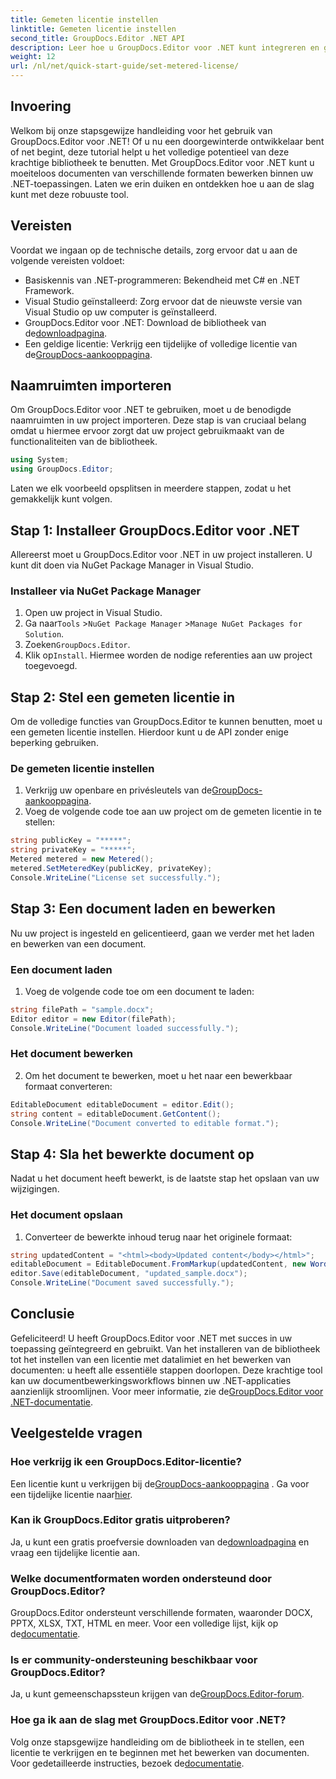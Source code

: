 ```yaml
---
title: Gemeten licentie instellen
linktitle: Gemeten licentie instellen
second_title: GroupDocs.Editor .NET API
description: Leer hoe u GroupDocs.Editor voor .NET kunt integreren en gebruiken met onze uitgebreide handleiding. Ontgrendel krachtige documentbewerkingsfuncties binnen uw .NET-applicaties.
weight: 12
url: /nl/net/quick-start-guide/set-metered-license/
---
```

## Invoering
Welkom bij onze stapsgewijze handleiding voor het gebruik van GroupDocs.Editor voor .NET! Of u nu een doorgewinterde ontwikkelaar bent of net begint, deze tutorial helpt u het volledige potentieel van deze krachtige bibliotheek te benutten. Met GroupDocs.Editor voor .NET kunt u moeiteloos documenten van verschillende formaten bewerken binnen uw .NET-toepassingen. Laten we erin duiken en ontdekken hoe u aan de slag kunt met deze robuuste tool.
## Vereisten
Voordat we ingaan op de technische details, zorg ervoor dat u aan de volgende vereisten voldoet:
- Basiskennis van .NET-programmeren: Bekendheid met C# en .NET Framework.
- Visual Studio geïnstalleerd: Zorg ervoor dat de nieuwste versie van Visual Studio op uw computer is geïnstalleerd.
-  GroupDocs.Editor voor .NET: Download de bibliotheek van de[downloadpagina](https://releases.groupdocs.com/editor/net/).
-  Een geldige licentie: Verkrijg een tijdelijke of volledige licentie van de[GroupDocs-aankooppagina](https://purchase.groupdocs.com/temporary-license/).
## Naamruimten importeren
Om GroupDocs.Editor voor .NET te gebruiken, moet u de benodigde naamruimten in uw project importeren. Deze stap is van cruciaal belang omdat u hiermee ervoor zorgt dat uw project gebruikmaakt van de functionaliteiten van de bibliotheek.
```csharp
using System;
using GroupDocs.Editor;
```
Laten we elk voorbeeld opsplitsen in meerdere stappen, zodat u het gemakkelijk kunt volgen.
## Stap 1: Installeer GroupDocs.Editor voor .NET
Allereerst moet u GroupDocs.Editor voor .NET in uw project installeren. U kunt dit doen via NuGet Package Manager in Visual Studio.
### Installeer via NuGet Package Manager
1. Open uw project in Visual Studio.
2.  Ga naar`Tools` >`NuGet Package Manager` >`Manage NuGet Packages for Solution`.
3.  Zoeken`GroupDocs.Editor`.
4.  Klik op`Install`.
Hiermee worden de nodige referenties aan uw project toegevoegd.
## Stap 2: Stel een gemeten licentie in
Om de volledige functies van GroupDocs.Editor te kunnen benutten, moet u een gemeten licentie instellen. Hierdoor kunt u de API zonder enige beperking gebruiken.
### De gemeten licentie instellen
1.  Verkrijg uw openbare en privésleutels van de[GroupDocs-aankooppagina](https://purchase.groupdocs.com/temporary-license/).
2. Voeg de volgende code toe aan uw project om de gemeten licentie in te stellen:
```csharp
string publicKey = "*****";
string privateKey = "*****";
Metered metered = new Metered();
metered.SetMeteredKey(publicKey, privateKey);
Console.WriteLine("License set successfully.");
```
## Stap 3: Een document laden en bewerken
Nu uw project is ingesteld en gelicentieerd, gaan we verder met het laden en bewerken van een document.
### Een document laden
1. Voeg de volgende code toe om een document te laden:
```csharp
string filePath = "sample.docx";
Editor editor = new Editor(filePath);
Console.WriteLine("Document loaded successfully.");
```
### Het document bewerken
2. Om het document te bewerken, moet u het naar een bewerkbaar formaat converteren:
```csharp
EditableDocument editableDocument = editor.Edit();
string content = editableDocument.GetContent();
Console.WriteLine("Document converted to editable format.");
```
## Stap 4: Sla het bewerkte document op
Nadat u het document heeft bewerkt, is de laatste stap het opslaan van uw wijzigingen.
### Het document opslaan
1. Converteer de bewerkte inhoud terug naar het originele formaat:
```csharp
string updatedContent = "<html><body>Updated content</body></html>";
editableDocument = EditableDocument.FromMarkup(updatedContent, new WordProcessingSaveOptions());
editor.Save(editableDocument, "updated_sample.docx");
Console.WriteLine("Document saved successfully.");
```
## Conclusie
 Gefeliciteerd! U heeft GroupDocs.Editor voor .NET met succes in uw toepassing geïntegreerd en gebruikt. Van het installeren van de bibliotheek tot het instellen van een licentie met datalimiet en het bewerken van documenten: u heeft alle essentiële stappen doorlopen. Deze krachtige tool kan uw documentbewerkingsworkflows binnen uw .NET-applicaties aanzienlijk stroomlijnen. Voor meer informatie, zie de[GroupDocs.Editor voor .NET-documentatie](https://tutorials.groupdocs.com/editor/net/).
## Veelgestelde vragen
### Hoe verkrijg ik een GroupDocs.Editor-licentie?
 Een licentie kunt u verkrijgen bij de[GroupDocs-aankooppagina](https://purchase.groupdocs.com/buy) . Ga voor een tijdelijke licentie naar[hier](https://purchase.groupdocs.com/temporary-license/).
### Kan ik GroupDocs.Editor gratis uitproberen?
 Ja, u kunt een gratis proefversie downloaden van de[downloadpagina](https://releases.groupdocs.com/) en vraag een tijdelijke licentie aan.
### Welke documentformaten worden ondersteund door GroupDocs.Editor?
 GroupDocs.Editor ondersteunt verschillende formaten, waaronder DOCX, PPTX, XLSX, TXT, HTML en meer. Voor een volledige lijst, kijk op de[documentatie](https://tutorials.groupdocs.com/editor/net/).
### Is er community-ondersteuning beschikbaar voor GroupDocs.Editor?
 Ja, u kunt gemeenschapssteun krijgen van de[GroupDocs.Editor-forum](https://forum.groupdocs.com/c/editor/20).
### Hoe ga ik aan de slag met GroupDocs.Editor voor .NET?
 Volg onze stapsgewijze handleiding om de bibliotheek in te stellen, een licentie te verkrijgen en te beginnen met het bewerken van documenten. Voor gedetailleerde instructies, bezoek de[documentatie](https://tutorials.groupdocs.com/editor/net/).